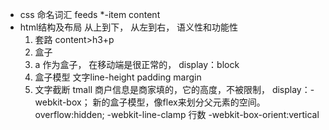 - css 命名词汇
  feeds *-item content
- html结构及布局
从上到下， 从左到右， 语义性和功能性
  1. 套路
  content>h3+p
  2. 盒子
  3. a 作为盒子， 在移动端是很正常的， 
     display：block
  4. 盒子模型
  文字line-height padding margin
  5. 文字截断
   tmall 商户信息是商家填的，它的高度，不被限制，
   display：-webkit-box； 新的盒子模型，像flex来划分父元素的空间。
   overflow:hidden;
   -webkit-line-clamp 行数
   -webkit-box-orient:vertical 
